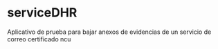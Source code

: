 # serviceDHR

Aplicativo de prueba para bajar anexos de evidencias de un servicio de correo certificado
ncu